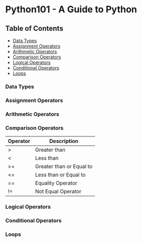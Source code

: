 # Python101 - A Guide to Python

## Table of Contents

- [Data Types](https://github.com/Ladydiana/Python101#data-types)
- [Assignment Operators](https://github.com/Ladydiana/Python101#assignment-operators)
- [Arithmetic Operators](https://github.com/Ladydiana/Python101#arithmetic-operators)
- [Comparison Operators](https://github.com/Ladydiana/Python101#comparison-operators)
- [Logical Operators](https://github.com/Ladydiana/Python101#logical-operators)
- [Conditional Operators](https://github.com/Ladydiana/Python101#conditional-operators)
- [Loops](https://github.com/Ladydiana/Python101#loops)


### Data Types

### Assignment Operators

### Arithmetic Operators

### Comparison Operators

| Operator      | Description   |
| ------------- | ------------- |
|		>		| Greater than		|
|		<		| Less than			|
|		>=		| Greater than or Equal to |
|		<=		| Less than or Equal to |
|      == 		| Equality Operator  |
|      !=  		| Not Equal Operator  |

### Logical Operators

### Conditional Operators

### Loops

